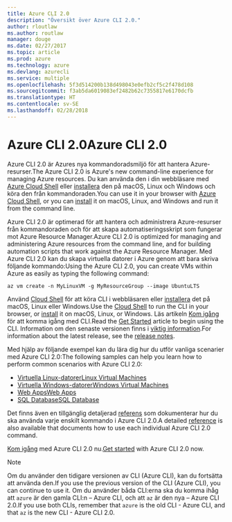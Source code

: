 ```yaml
---
title: Azure CLI 2.0
description: "Översikt över Azure CLI 2.0."
author: rloutlaw
ms.author: routlaw
manager: douge
ms.date: 02/27/2017
ms.topic: article
ms.prod: azure
ms.technology: azure
ms.devlang: azurecli
ms.service: multiple
ms.openlocfilehash: 5f3d514200b138d498043e0efb2cf5c2f478d108
ms.sourcegitcommit: f3ab5da6019083ef2482b62c7355817e6170dcfb
ms.translationtype: HT
ms.contentlocale: sv-SE
ms.lasthandoff: 02/28/2018
---
```

# <a name="azure-cli-20"></a><span data-ttu-id="7a59f-103">Azure CLI 2.0</span><span class="sxs-lookup"><span data-stu-id="7a59f-103">Azure CLI 2.0</span></span>

<span data-ttu-id="7a59f-104">Azure CLI 2.0 är Azures nya kommandoradsmiljö för att hantera Azure-resurser.</span><span class="sxs-lookup"><span data-stu-id="7a59f-104">The Azure CLI 2.0 is Azure's new command-line experience for managing Azure resources.</span></span>
<span data-ttu-id="7a59f-105">Du kan använda den i din webbläsare med [Azure Cloud Shell](/azure/cloud-shell/overview) eller [installera](install-azure-cli.md) den på macOS, Linux och Windows och köra den från kommandoraden.</span><span class="sxs-lookup"><span data-stu-id="7a59f-105">You can use it in your browser with [Azure Cloud Shell](/azure/cloud-shell/overview), or you can [install](install-azure-cli.md) it on macOS, Linux, and Windows and run it from the command line.</span></span>

<span data-ttu-id="7a59f-106">Azure CLI 2.0 är optimerad för att hantera och administrera Azure-resurser från kommandoraden och för att skapa automatiseringsskript som fungerar mot Azure Resource Manager.</span><span class="sxs-lookup"><span data-stu-id="7a59f-106">Azure CLI 2.0 is optimized for managing and administering Azure resources from the command line, and for building automation scripts that work against the Azure Resource Manager.</span></span> <span data-ttu-id="7a59f-107">Med Azure CLI 2.0 kan du skapa virtuella datorer i Azure genom att bara skriva följande kommando:</span><span class="sxs-lookup"><span data-stu-id="7a59f-107">Using the Azure CLI 2.0, you can create VMs within Azure as easily as typing the following command:</span></span>

```azurecli-interactive
az vm create -n MyLinuxVM -g MyResourceGroup --image UbuntuLTS
```

<span data-ttu-id="7a59f-108">Använd [Cloud Shell](/azure/cloud-shell/overview) för att köra CLI i webbläsaren eller [installera](install-azure-cli.md) det på macOS, Linux eller Windows.</span><span class="sxs-lookup"><span data-stu-id="7a59f-108">Use the [Cloud Shell](/azure/cloud-shell/overview) to run the CLI in your browser, or [install](install-azure-cli.md) it on macOS, Linux, or Windows.</span></span>
<span data-ttu-id="7a59f-109">Läs artikeln [Kom igång](get-started-with-azure-cli.md) för att komma igång med CLI.</span><span class="sxs-lookup"><span data-stu-id="7a59f-109">Read the [Get Started](get-started-with-azure-cli.md) article to begin using the CLI.</span></span>
<span data-ttu-id="7a59f-110">Information om den senaste versionen finns i [viktig information](release-notes-azure-cli.md).</span><span class="sxs-lookup"><span data-stu-id="7a59f-110">For information about the latest release, see the [release notes](release-notes-azure-cli.md).</span></span>

<span data-ttu-id="7a59f-111">Med hjälp av följande exempel kan du lära dig hur du utför vanliga scenarier med Azure CLI 2.0:</span><span class="sxs-lookup"><span data-stu-id="7a59f-111">The following samples can help you learn how to perform common scenarios with Azure CLI 2.0:</span></span>
- [<span data-ttu-id="7a59f-112">Virtuella Linux-datorer</span><span class="sxs-lookup"><span data-stu-id="7a59f-112">Linux Virtual Machines</span></span>](/azure/virtual-machines/virtual-machines-linux-cli-samples?toc=%2fcli%2fazure%2ftoc.json&bc=%2fcli%2fazure%2fbreadcrumb%2ftoc.json)
- [<span data-ttu-id="7a59f-113">Virtuella Windows-datorer</span><span class="sxs-lookup"><span data-stu-id="7a59f-113">Windows Virtual Machines</span></span>](/azure/virtual-machines/virtual-machines-windows-cli-samples?toc=%2fcli%2fazure%2ftoc.json&bc=%2fcli%2fazure%2fbreadcrumb%2ftoc.json)
- [<span data-ttu-id="7a59f-114">Web Apps</span><span class="sxs-lookup"><span data-stu-id="7a59f-114">Web Apps</span></span>](/azure/app-service-web/app-service-cli-samples?toc=%2fcli%2fazure%2ftoc.json&bc=%2fcli%2fazure%2fbreadcrumb%2ftoc.json)
- [<span data-ttu-id="7a59f-115">SQL Database</span><span class="sxs-lookup"><span data-stu-id="7a59f-115">SQL Database</span></span>](/azure/sql-database/sql-database-cli-samples?toc=%2fcli%2fazure%2ftoc.json&bc=%2fcli%2fazure%2fbreadcrumb%2ftoc.json)

<span data-ttu-id="7a59f-116">Det finns även en tillgänglig detaljerad [referens](/cli/azure/) som dokumenterar hur du ska använda varje enskilt kommando i Azure CLI 2.0.</span><span class="sxs-lookup"><span data-stu-id="7a59f-116">A detailed [reference](/cli/azure/) is also available that documents how to use each individual Azure CLI 2.0 command.</span></span>

<span data-ttu-id="7a59f-117">[Kom igång](get-started-with-azure-cli.md) med Azure CLI 2.0 nu.</span><span class="sxs-lookup"><span data-stu-id="7a59f-117">[Get started](get-started-with-azure-cli.md) with Azure CLI 2.0 now.</span></span>


> [!NOTE]
> <span data-ttu-id="7a59f-118">Om du använder den tidigare versionen av CLI (Azure CLI), kan du fortsätta att använda den.</span><span class="sxs-lookup"><span data-stu-id="7a59f-118">If you use the previous version of the CLI (Azure CLI), you can continue to use it.</span></span>
> <span data-ttu-id="7a59f-119">Om du använder båda CLI:erna ska du komma ihåg att `azure` är den gamla CLI:n – Azure CLI, och att `az` är den nya – Azure CLI 2.0.</span><span class="sxs-lookup"><span data-stu-id="7a59f-119">If you use both CLIs, remember that `azure` is the old CLI - Azure CLI, and that `az` is the new CLI - Azure CLI 2.0.</span></span>
